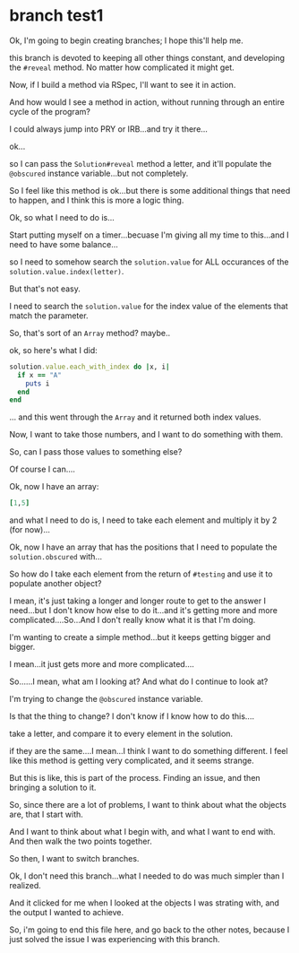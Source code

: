 # branch test1
Ok, I'm going to begin creating branches; I hope this'll help me.

this branch is devoted to keeping all other things constant, and developing the `#reveal` method. No matter how complicated it might get. 

Now, if I build a method via RSpec, I'll want to see it in action. 

And how would I see a method in action, without running through an entire cycle of the program? 

I could always jump into PRY or IRB...and try it there...

ok...

so I can pass the `Solution#reveal` method a letter, and it'll populate the `@obscured` instance variable...but not completely. 

So I feel like this method is ok...but there is some additional things that need to happen, and I think this is more a logic thing. 

Ok, so what I need to do is...

Start putting myself on a timer...becuase I'm giving all my time to this...and I need to have some balance...


so I need to somehow search the `solution.value` for ALL occurances of the `solution.value.index(letter)`. 

But that's not easy. 

I need to search the `solution.value` for the index value of the elements that match the parameter. 

So, that's sort of an `Array` method? maybe..

ok, so here's what I did: 

```ruby
solution.value.each_with_index do |x, i|
  if x == "A"
    puts i
  end
end
```

... and this went through the `Array` and it returned both index values. 

Now, I want to take those numbers, and I want to do something with them. 

So, can I pass those values to something else? 

Of course I can....

Ok, now I have an array: 

```ruby
[1,5]
```

and what I need to do is, I need to take each element and multiply it by 2 (for now)...

Ok, now I have an array that has the positions that I need to populate the `solution.obscured` with...

So how do I take each element from the return of `#testing` and use it to populate another object? 

I mean, it's just taking a longer and longer route to get to the answer I need...but I don't know how else to do it...and it's getting more and more complicated....So...And I don't really know what it is that I'm doing. 

I'm wanting to create a simple method...but it keeps getting bigger and bigger. 

I mean...it just gets more and more complicated....

So......I mean, what am I looking at? And what do I continue to look at? 

I'm trying to change the `@obscured` instance variable. 

Is that the thing to change? I don't know if I know how to do this....

take a letter, and compare it to every element in the solution. 

if they are the same....I mean...I think I want to do something different. I feel like this method is getting very complicated, and it seems strange. 

But this is like, this is part of the process. Finding an issue, and then bringing a solution to it. 

So, since there are a lot of problems, I want to think about what the objects are, that I start with. 

And I want to think about what I begin with, and what I want to end with. And then walk the two points together. 

So then, I want to switch branches. 

Ok, I don't need this branch...what I needed to do was much simpler than I realized. 

And it clicked for me when I looked at the objects I was strating with, and the output I wanted to achieve. 

So, i'm going to end this file here, and go back to the other notes, because I just solved the issue I was experiencing with this branch.   
  